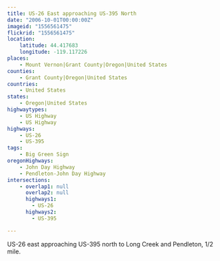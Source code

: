 ```yaml
---
title: US-26 East approaching US-395 North
date: "2006-10-01T00:00:00Z"
imageid: "1556561475"
flickrid: "1556561475"
location:
    latitude: 44.417683
    longitude: -119.117226
places:
    - Mount Vernon|Grant County|Oregon|United States
counties:
    - Grant County|Oregon|United States
countries:
    - United States
states:
    - Oregon|United States
highwaytypes:
    - US Highway
    - US Highway
highways:
    - US-26
    - US-395
tags:
    - Big Green Sign
oregonHighways:
    - John Day Highway
    - Pendleton-John Day Highway
intersections:
    - overlap1: null
      overlap2: null
      highways1:
        - US-26
      highways2:
        - US-395

---
```

US-26 east approaching US-395 north to Long Creek and Pendleton, 1/2 mile.